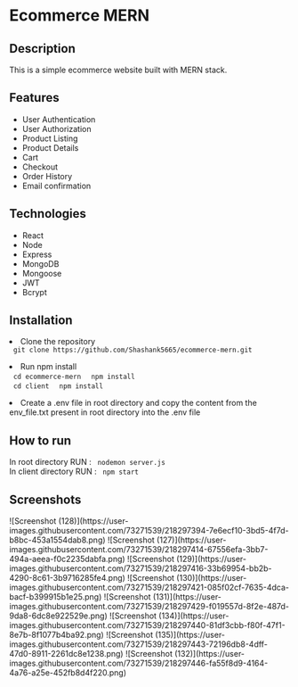 <h1> Ecommerce MERN </h1>

<h2> Description </h2>

<p> This is a simple ecommerce website built with MERN stack. </p>

<h2> Features </h2>

<ul>
<li> User Authentication </li>
<li> User Authorization </li>
<li> Product Listing </li>
<li> Product Details </li>
<li> Cart </li>
<li> Checkout </li>
<li> Order History </li>
<li> Email confirmation </li>
</ul>

<h2> Technologies </h2>

<ul>
<li> React </li>
<li> Node </li>
<li> Express </li>
<li> MongoDB </li>
<li> Mongoose </li>
<li> JWT </li>
<li> Bcrypt </li>
</ul>

<h2> Installation </h2>

<li> Clone the repository </li>
<code> git clone https://github.com/Shashank5665/ecommerce-mern.git </code>
<p>
<li> Run npm install </li>
<code> cd ecommerce-mern </code>
<code> npm install </code>
<br>
<code> cd client </code>
<code> npm install </code>
<p>
<li> Create a .env file in root directory and copy the content from the env_file.txt present in root directory into the .env file </li>
<h2> How to run </h2>
In root directory
RUN : <code> nodemon server.js</code>
<br>
In client directory
RUN : <code> npm start </code>

<h2> Screenshots</h2>
![Screenshot (128)](https://user-images.githubusercontent.com/73271539/218297394-7e6ecf10-3bd5-4f7d-b8bc-453a1554dab8.png)
![Screenshot (127)](https://user-images.githubusercontent.com/73271539/218297414-67556efa-3bb7-494a-aeea-f0c2235dabfa.png)
![Screenshot (129)](https://user-images.githubusercontent.com/73271539/218297416-33b69954-bb2b-4290-8c61-3b9716285fe4.png)
![Screenshot (130)](https://user-images.githubusercontent.com/73271539/218297421-085f02cf-7635-4dca-bacf-b399915b1e25.png)
![Screenshot (131)](https://user-images.githubusercontent.com/73271539/218297429-f019557d-8f2e-487d-9da8-6dc8e922529e.png)
![Screenshot (134)](https://user-images.githubusercontent.com/73271539/218297440-81df3cbb-f80f-47f1-8e7b-8f1077b4ba92.png)
![Screenshot (135)](https://user-images.githubusercontent.com/73271539/218297443-72196db8-4dff-47d0-8911-2261dc8e1238.png)
![Screenshot (132)](https://user-images.githubusercontent.com/73271539/218297446-fa55f8d9-4164-4a76-a25e-452fb8d4f220.png)


